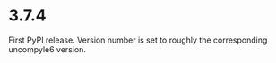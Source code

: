 3.7.4
=====

First PyPI release. Version number is set to roughly the corresponding uncompyle6 version.
